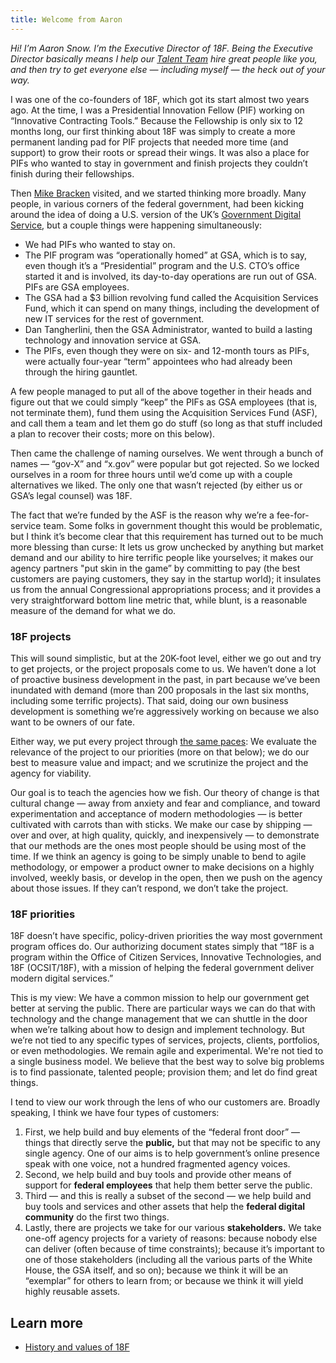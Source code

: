 ```yaml
---
title: Welcome from Aaron
---
```


_Hi! I&rsquo;m Aaron Snow. I&rsquo;m the Executive Director of 18F. Being the Executive Director basically means I help our [Talent Team](/talent) hire great people like you, and then try to get everyone else &mdash; including myself &mdash; the heck out of your way._

I was one of the co-founders of 18F, which got its start almost two years ago. At the time, I was a Presidential Innovation Fellow (PIF) working on &ldquo;Innovative Contracting Tools.&rdquo; Because the Fellowship is only six to 12 months long, our first thinking about 18F was simply to create a more permanent landing pad for PIF projects that needed more time (and support) to grow their roots or spread their wings. It was also a place for PIFs who wanted to stay in government and finish projects they couldn&rsquo;t finish during their fellowships.

Then [Mike Bracken](https://mikebracken.com/) visited, and we started thinking more broadly. Many people, in various corners of the federal government, had been kicking around the idea of doing a U.S. version of the UK&rsquo;s [Government Digital Service](https://www.gov.uk/government/organisations/government-digital-service/about), but a couple things were happening simultaneously:

- We had PIFs who wanted to stay on.
- The PIF program was &ldquo;operationally homed&rdquo; at GSA, which is to say, even though it&rsquo;s a &ldquo;Presidential&rdquo; program and the U.S. CTO&rsquo;s office started it and is involved, its day-to-day operations are run out of GSA. PIFs are GSA employees.
- The GSA had a $3 billion revolving fund called the Acquisition Services Fund, which it can spend on many things, including the development of new IT services for the rest of government.
- Dan Tangherlini, then the GSA Administrator, wanted to build a lasting technology and innovation service at GSA.
- The PIFs, even though they were on six- and 12-month tours as PIFs, were actually four-year &ldquo;term&rdquo; appointees who had already been through the hiring gauntlet.

A few people managed to put all of the above together in their heads and figure out that we could simply &ldquo;keep&rdquo; the PIFs as GSA employees (that is, not terminate them), fund them using the Acquisition Services Fund (ASF), and call them a team and let them go do stuff (so long as that stuff included a plan to recover their costs; more on this below).

Then came the challenge of naming ourselves. We went through a bunch of names &mdash; &ldquo;gov-X&rdquo; and &ldquo;x.gov&rdquo; were popular but got rejected. So we locked ourselves in a room for three hours until we&rsquo;d come up with a couple alternatives we liked. The only one that wasn&rsquo;t rejected (by either us or GSA&rsquo;s legal counsel) was 18F.

The fact that we&rsquo;re funded by the ASF is the reason why we&rsquo;re a fee-for-service team. Some folks in government thought this would be problematic, but I think it&rsquo;s become clear that this requirement has turned out to be much more blessing than curse: It lets us grow unchecked by anything but market demand and our ability to hire terrific people like yourselves; it makes our agency partners "put skin in the game&rdquo; by committing to pay (the best customers are paying customers, they say in the startup world); it insulates us from the annual Congressional appropriations process; and it provides a very straightforward bottom line metric that, while blunt, is a reasonable measure of the demand for what we do.

### <a id="18f-projects">18F projects</a>
This will sound simplistic, but at the 20K-foot level, either we go out and try to get projects, or the project proposals come to us. We haven&rsquo;t done a lot of proactive business development in the past, in part because we&rsquo;ve been inundated with demand (more than 200 proposals in the last six months, including some terrific projects). That said, doing our own business development is something we&rsquo;re aggressively working on because we also want to be owners of our fate.

Either way, we put every project through [the same paces](https://pages.18f.gov/intake/): We evaluate the relevance of the project to our priorities (more on that below); we do our best to measure value and impact; and we scrutinize the project and the agency for viability.

Our goal is to teach the agencies how we fish. Our theory of change is that cultural change &mdash; away from anxiety and fear and compliance, and toward experimentation and acceptance of modern methodologies &mdash; is better cultivated with carrots than with sticks. We make our case by shipping &mdash; over and over, at high quality, quickly, and inexpensively &mdash; to demonstrate that our methods are the ones most people should be using most of the time. If we think an agency is going to be simply unable to bend to agile methodology, or empower a product owner to make decisions on a highly involved, weekly basis, or develop in the open, then we push on the agency about those issues. If they can&rsquo;t respond, we don&rsquo;t take the project.

### <a id="18f-priorities">18F priorities</a>

18F doesn&rsquo;t have specific, policy-driven priorities the way most government program offices do. Our authorizing document states simply that &ldquo;18F is a program within the Office of Citizen Services, Innovative Technologies, and 18F (OCSIT/18F), with a mission of helping the federal government deliver modern digital services.&rdquo;

This is my view: We have a common mission to help our government get better at serving the public. There are particular ways we can do that with technology and the change management that we can shuttle in the door when we&rsquo;re talking about how to design and implement technology. But we&rsquo;re not tied to any specific types of services, projects, clients, portfolios, or even methodologies. We remain agile and experimental. We're not tied to a single business model. We believe that the best way to solve big problems is to find passionate, talented people; provision them; and let do find great things.

I tend to view our work through the lens of who our customers are. Broadly speaking, I think we have four types of customers:

1. First, we help build and buy elements of the &ldquo;federal front door&rdquo; &mdash; things that directly serve the **public,** but that may not be specific to any single agency. One of our aims is to help government&rsquo;s online presence speak with one voice, not a hundred fragmented agency voices.
2. Second, we help build and buy tools and provide other means of support for **federal employees** that help them better serve the public.
3. Third &mdash; and this is really a subset of the second &mdash; we help build and buy tools and services and other assets that help the **federal digital community** do the first two things.
4. Lastly, there are projects we take for our various **stakeholders.** We take one-off agency projects for a variety of reasons: because nobody else can deliver (often because of time constraints); because it&rsquo;s important to one of those stakeholders (including all the various parts of the White House, the GSA itself, and so on); because we think it will be an &ldquo;exemplar&rdquo; for others to learn from; or because we think it will yield highly reusable assets.

## Learn more

* [History and values of 18F](/history-and-values/)
